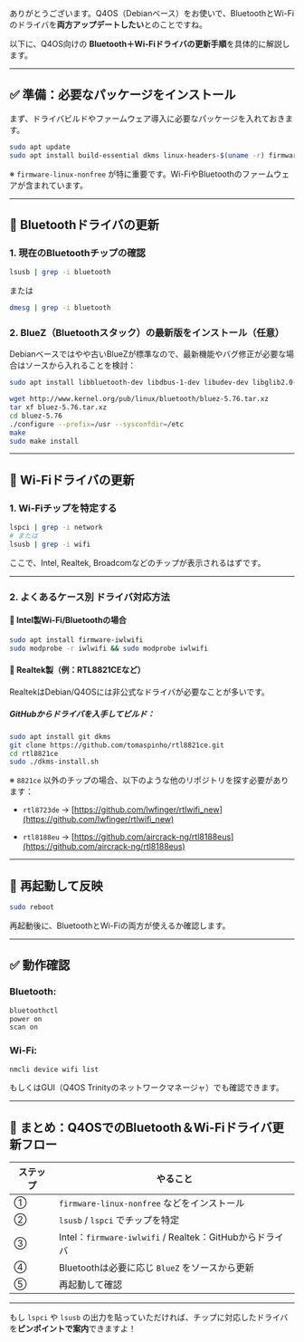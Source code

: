 ありがとうございます。Q4OS（Debianベース）をお使いで、BluetoothとWi-Fiのドライバを**両方アップデートしたい**とのことですね。

以下に、Q4OS向けの **Bluetooth＋Wi-Fiドライバの更新手順**を具体的に解説します。

---

## ✅ 準備：必要なパッケージをインストール

まず、ドライバビルドやファームウェア導入に必要なパッケージを入れておきます。

```bash
sudo apt update
sudo apt install build-essential dkms linux-headers-$(uname -r) firmware-linux firmware-linux-nonfree
```

※ `firmware-linux-nonfree` が特に重要です。Wi-FiやBluetoothのファームウェアが含まれています。

---

## 🔵 Bluetoothドライバの更新

### 1. **現在のBluetoothチップの確認**

```bash
lsusb | grep -i bluetooth
```

または

```bash
dmesg | grep -i bluetooth
```

### 2. **BlueZ（Bluetoothスタック）の最新版をインストール（任意）**

Debianベースではやや古いBlueZが標準なので、最新機能やバグ修正が必要な場合はソースから入れることを検討：

```bash
sudo apt install libbluetooth-dev libdbus-1-dev libudev-dev libglib2.0-dev libreadline-dev

wget http://www.kernel.org/pub/linux/bluetooth/bluez-5.76.tar.xz
tar xf bluez-5.76.tar.xz
cd bluez-5.76
./configure --prefix=/usr --sysconfdir=/etc
make
sudo make install
```

---

## 📶 Wi-Fiドライバの更新

### 1. **Wi-Fiチップを特定する**

```bash
lspci | grep -i network
# または
lsusb | grep -i wifi
```

ここで、Intel, Realtek, Broadcomなどのチップが表示されるはずです。

---

### 2. **よくあるケース別 ドライバ対応方法**

#### 💠 Intel製Wi-Fi/Bluetoothの場合

```bash
sudo apt install firmware-iwlwifi
sudo modprobe -r iwlwifi && sudo modprobe iwlwifi
```

#### 💠 Realtek製（例：RTL8821CEなど）

RealtekはDebian/Q4OSには非公式なドライバが必要なことが多いです。

##### GitHubからドライバを入手してビルド：

```bash
sudo apt install git dkms
git clone https://github.com/tomaspinho/rtl8821ce.git
cd rtl8821ce
sudo ./dkms-install.sh
```

※ `8821ce` 以外のチップの場合、以下のような他のリポジトリを探す必要があります：

- `rtl8723de` → [https://github.com/lwfinger/rtlwifi_new](https://github.com/lwfinger/rtlwifi_new)
    
- `rtl8188eu` → [https://github.com/aircrack-ng/rtl8188eus](https://github.com/aircrack-ng/rtl8188eus)
    

---

## 🔄 再起動して反映

```bash
sudo reboot
```

再起動後に、BluetoothとWi-Fiの両方が使えるか確認します。

---

## ✅ 動作確認

### Bluetooth:

```bash
bluetoothctl
power on
scan on
```

### Wi-Fi:

```bash
nmcli device wifi list
```

もしくはGUI（Q4OS Trinityのネットワークマネージャ）でも確認できます。

---

## 🎯 まとめ：Q4OSでのBluetooth＆Wi-Fiドライバ更新フロー

|ステップ|やること|
|---|---|
|①|`firmware-linux-nonfree` などをインストール|
|②|`lsusb` / `lspci` でチップを特定|
|③|Intel：`firmware-iwlwifi` / Realtek：GitHubからドライバ|
|④|Bluetoothは必要に応じ `BlueZ` をソースから更新|
|⑤|再起動して確認|

---

もし `lspci` や `lsusb` の出力を貼っていただければ、チップに対応したドライバを**ピンポイントで案内**できますよ！


